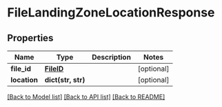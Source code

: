 # FileLandingZoneLocationResponse

## Properties
Name | Type | Description | Notes
------------ | ------------- | ------------- | -------------
**file_id** | [**FileID**](FileID.md) |  | [optional] 
**location** | **dict(str, str)** |  | [optional] 

[[Back to Model list]](../README.md#documentation-for-models) [[Back to API list]](../README.md#documentation-for-api-endpoints) [[Back to README]](../README.md)


